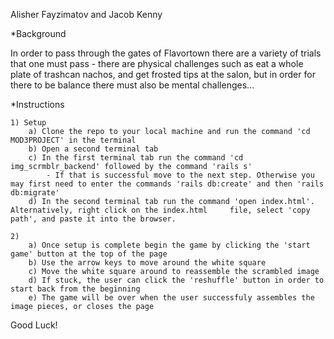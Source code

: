 Alisher Fayzimatov and Jacob Kenny

*Background

In order to pass through the gates of Flavortown there are a variety of trials that one must pass - there are physical challenges such as eat a whole plate of trashcan nachos, and get frosted tips at the salon, but in order for there to be balance there must also be mental challenges...

*Instructions

    1) Setup
        a) Clone the repo to your local machine and run the command 'cd MOD3PROJECT' in the terminal
        b) Open a second terminal tab
        c) In the first terminal tab run the command 'cd img_scrmblr_backend' followed by the command 'rails s'
            - If that is successful move to the next step. Otherwise you may first need to enter the commands 'rails db:create' and then 'rails db:migrate'
        d) In the second terminal tab run the command 'open index.html'. Alternatively, right click on the index.html     file, select 'copy path', and paste it into the browser.

    2)
        a) Once setup is complete begin the game by clicking the 'start game' button at the top of the page
        b) Use the arrow keys to move around the white square
        c) Move the white square around to reassemble the scrambled image
        d) If stuck, the user can click the 'reshuffle' button in order to start back from the beginning
        e) The game will be over when the user successfuly assembles the image pieces, or closes the page

Good Luck!